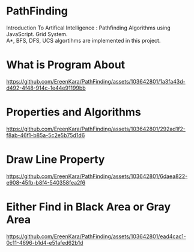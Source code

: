 # PathFinding
Introduction To Artifical Intelligence : Pathfinding Algorithms using JavaScript. Grid System.  
A*, BFS, DFS, UCS algortihms are implemented in this project.

# What is Program About
https://github.com/EreenKara/PathFinding/assets/103642801/1a3fa43d-d492-4f48-914c-1e44e91199bb

# Properties and Algorithms
https://github.com/EreenKara/PathFinding/assets/103642801/292ad1f2-f8ab-46f1-b85a-5c2e5b75d1d6

# Draw Line Property
https://github.com/EreenKara/PathFinding/assets/103642801/6daea822-e908-45fb-b8f4-540358fea2f6

# Either Find in Black Area or Gray Area
https://github.com/EreenKara/PathFinding/assets/103642801/ead4cac1-0c11-4696-b1d4-e51afed62b1d

